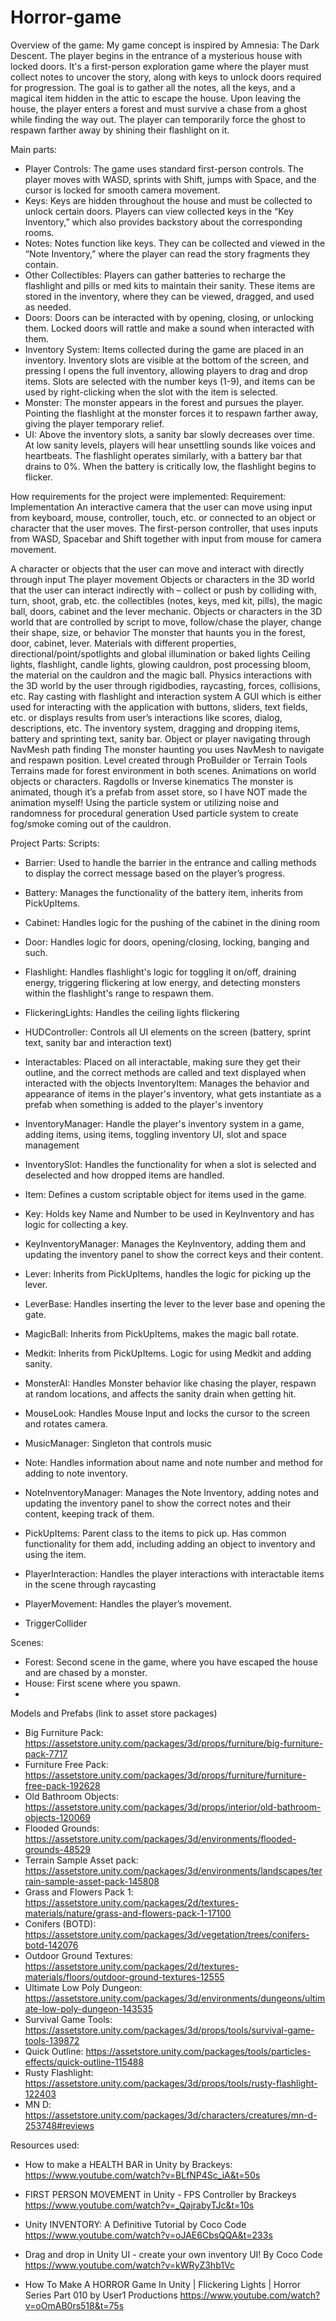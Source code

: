 # Horror-game
Overview of the game:
My game concept is inspired by Amnesia: The Dark Descent. The player begins in the entrance of a mysterious house with locked doors. It's a first-person exploration game where the player must collect notes to uncover the story, along with keys to unlock doors required for progression. The goal is to gather all the notes, all the keys, and a magical item hidden in the attic to escape the house. Upon leaving the house, the player enters a forest and must survive a chase from a ghost while finding the way out. The player can temporarily force the ghost to respawn farther away by shining their flashlight on it.

Main parts:
-	Player Controls: The game uses standard first-person controls. The player moves with WASD, sprints with Shift, jumps with Space, and the cursor is locked for smooth camera movement.
-	Keys: Keys are hidden throughout the house and must be collected to unlock certain doors. Players can view collected keys in the “Key Inventory,” which also provides backstory about the corresponding rooms.
-	Notes: Notes function like keys. They can be collected and viewed in the “Note Inventory,” where the player can read the story fragments they contain.
-	Other Collectibles: Players can gather batteries to recharge the flashlight and pills or med kits to maintain their sanity. These items are stored in the inventory, where they can be viewed, dragged, and used as needed.
-	Doors: Doors can be interacted with by opening, closing, or unlocking them. Locked doors will rattle and make a sound when interacted with them.
-	Inventory System: Items collected during the game are placed in an inventory. Inventory slots are visible at the bottom of the screen, and pressing I opens the full inventory, allowing players to drag and drop items. Slots are selected with the number keys (1-9), and items can be used by right-clicking when the slot with the item is selected.
-	Monster: The monster appears in the forest and pursues the player. Pointing the flashlight at the monster forces it to respawn farther away, giving the player temporary relief.
-	UI: Above the inventory slots, a sanity bar slowly decreases over time. At low sanity levels, players will hear unsettling sounds like voices and heartbeats. The flashlight operates similarly, with a battery bar that drains to 0%. When the battery is critically low, the flashlight begins to flicker.

How requirements for the project were implemented:
Requirement:	Implementation
An interactive camera that the user can move using input from keyboard, mouse, controller, touch, etc. or connected to an object or character that the user moves.
	The first-person controller, that uses inputs from WASD, Spacebar and Shift together with input from mouse for camera movement.

A character or objects that the user can move and interact with directly through input	The player movement
Objects or characters in the 3D world that the user can interact indirectly with – collect or push by colliding with, 
turn, shoot, grab, etc.	the collectibles (notes, keys, med kit, pills), the magic ball, doors, cabinet and the lever mechanic.
Objects or characters in the 3D world that are controlled by script to move, follow/chase the player, change their shape, size, or behavior	The monster that haunts you in the forest, door, cabinet, lever.
Materials with different properties, directional/point/spotlights and global illumination or baked lights	Ceiling lights, flashlight, candle lights, glowing cauldron, post processing bloom, the material on the cauldron and the magic ball.
Physics interactions with the 3D world by the user through rigidbodies, raycasting, forces, collisions, etc.	Ray casting with flashlight and interaction system
A GUI which is either used for interacting with the application with buttons, sliders, text fields, etc. or displays results 
from user’s interactions like scores, dialog, descriptions, etc.	The inventory system, dragging and dropping items, battery and sprinting text, sanity bar.
Object or player navigating through NavMesh path finding	The monster haunting you uses NavMesh to navigate and respawn position.
Level created through ProBuilder or Terrain Tools	Terrains made for forest environment in both scenes.
Animations on world objects or characters. Ragdolls or Inverse kinematics	The monster is animated, though it’s a prefab from asset store, so I have NOT made the animation myself!
Using the particle system or utilizing noise and randomness for procedural generation	Used particle system to create fog/smoke coming out of the cauldron.


Project Parts:
Scripts:
-	Barrier: Used to handle the barrier in the entrance and calling methods to display the correct message based on the player’s progress.
-	Battery: Manages the functionality of the battery item, inherits from PickUpItems.
-	Cabinet: Handles logic for the pushing of the cabinet in the dining room
-	Door: Handles logic for doors, opening/closing, locking, banging and such.
-	Flashlight: Handles flashlight's logic for toggling it on/off, draining energy, triggering flickering at low energy, and detecting monsters within the flashlight's range to respawn them.
-	FlickeringLights: Handles the ceiling lights flickering
-	HUDController: Controls all UI elements on the screen (battery, sprint text, sanity bar and interaction text)
-	Interactables: Placed on all interactable, making sure they get their outline, and the correct methods are called and text displayed when interacted with the objects
InventoryItem: Manages the behavior and appearance of items in the player's inventory, what gets instantiate as a prefab when something is added to the player's inventory
-	InventoryManager: Handle the player's inventory system in a game, adding items, using items, toggling inventory UI, slot and space management
-	InventorySlot: Handles the functionality for when a slot is selected and deselected and how dropped items are handled.
-	Item: Defines a custom scriptable object for items used in the game.
-	Key: Holds key Name and Number to be used in KeyInventory and has logic for collecting a key.
-	KeyInventoryManager: Manages the KeyInventory, adding them and updating the inventory panel to show the correct keys and their content.
-	Lever: Inherits from PickUpItems, handles the logic for picking up the lever.
-	LeverBase: Handles inserting the lever to the lever base and opening the gate.
-	MagicBall: Inherits from PickUpItems, makes the magic ball rotate.
-	Medkit: Inherits from PickUpItems. Logic for using Medkit and adding sanity.
-	MonsterAI: Handles Monster behavior like chasing the player, respawn at random locations, and affects the sanity drain when getting hit.
-	MouseLook: Handles Mouse Input and locks the cursor to the screen and rotates camera.
-	MusicManager: Singleton that controls music
-	Note: Handles information about name and note number and method for adding to note inventory.
-	NoteInventoryManager: Manages the Note Inventory, adding notes and updating the inventory panel to show the correct notes and their content, keeping track of them.

-	PickUpItems: Parent class to the items to pick up. Has common functionality for them add, including adding an object to inventory and using the item.
-	PlayerInteraction: Handles the player interactions with interactable items in the scene through raycasting
-	PlayerMovement: Handles the player’s movement.
-	TriggerCollider

Scenes:
-	Forest: Second scene in the game, where you have escaped the house and are chased by a monster.
-	House: First scene where you spawn.
-	
Models and Prefabs (link to asset store packages)
-	Big Furniture Pack: https://assetstore.unity.com/packages/3d/props/furniture/big-furniture-pack-7717
-	Furniture Free Pack: https://assetstore.unity.com/packages/3d/props/furniture/furniture-free-pack-192628 
-	Old Bathroom Objects: https://assetstore.unity.com/packages/3d/props/interior/old-bathroom-objects-120069 
-	Flooded Grounds: https://assetstore.unity.com/packages/3d/environments/flooded-grounds-48529 
-	Terrain Sample Asset pack: https://assetstore.unity.com/packages/3d/environments/landscapes/terrain-sample-asset-pack-145808 
-	Grass and Flowers Pack 1: https://assetstore.unity.com/packages/2d/textures-materials/nature/grass-and-flowers-pack-1-17100 
-	Conifers (BOTD): https://assetstore.unity.com/packages/3d/vegetation/trees/conifers-botd-142076 
-	Outdoor Ground Textures: https://assetstore.unity.com/packages/2d/textures-materials/floors/outdoor-ground-textures-12555 
-	Ultimate Low Poly Dungeon: https://assetstore.unity.com/packages/3d/environments/dungeons/ultimate-low-poly-dungeon-143535 
-	Survival Game Tools: https://assetstore.unity.com/packages/3d/props/tools/survival-game-tools-139872 
-	Quick Outline: https://assetstore.unity.com/packages/tools/particles-effects/quick-outline-115488 
-	Rusty Flashlight: https://assetstore.unity.com/packages/3d/props/tools/rusty-flashlight-122403 
-	MN D: https://assetstore.unity.com/packages/3d/characters/creatures/mn-d-253748#reviews 

Resources used:
- How to make a HEALTH BAR in Unity by Brackeys: https://www.youtube.com/watch?v=BLfNP4Sc_iA&t=50s 

- FIRST PERSON MOVEMENT in Unity - FPS Controller by Brackeys https://www.youtube.com/watch?v=_QajrabyTJc&t=10s 

- Unity INVENTORY: A Definitive Tutorial by Coco Code https://www.youtube.com/watch?v=oJAE6CbsQQA&t=233s 

- Drag and drop in Unity UI - create your own inventory UI! By Coco Code https://www.youtube.com/watch?v=kWRyZ3hb1Vc

- How To Make A HORROR Game In Unity | Flickering Lights | Horror Series Part 010 by User1 Productions 
https://www.youtube.com/watch?v=oOmAB0rs518&t=75s  
 
